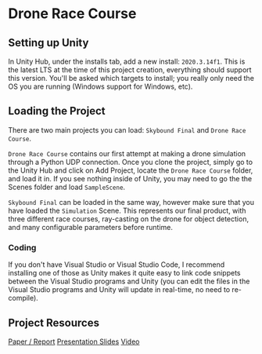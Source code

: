 # Drone Race Course

## Setting up Unity

In Unity Hub, under the installs tab, add a new install: `2020.3.14f1`. This is the latest LTS at the time of this project creation, everything should support this version. You'll be asked which targets to install; you really only need the OS you are running (Windows support for Windows, etc).

## Loading the Project

There are two main projects you can load: `Skybound Final` and `Drone Race Course`. 

`Drone Race Course` contains our first attempt at making a drone simulation through a Python UDP connection. Once you clone the project, simply go to the Unity Hub and click on Add Project, locate the `Drone Race Course` folder, and load it in. If you see nothing inside of Unity, you may need to go the the Scenes folder and load `SampleScene`.

`Skybound Final` can be loaded in the same way, however make sure that you have loaded the `Simulation` Scene. This represents our final product, with three different race courses, ray-casting on the drone for object detection, and many configurable parameters before runtime.

### Coding

If you don't have Visual Studio or Visual Studio Code, I recommend installing one of those as Unity makes it quite easy to link code snippets between the Visual Studio programs and Unity (you can edit the files in the Visual Studio programs and Unity will update in real-time, no need to re-compile).

## Project Resources

[Paper / Report](https://docs.google.com/document/d/11JtSV4KBW5OCLFkRRMnZL66Bg5gOwMjH_syZ4cxcdXM/edit?usp=sharing)
[Presentation Slides](https://docs.google.com/presentation/d/1gmr0C-JXrMalLmwPT8HH0lXfkOh1Kh9VBx0AU_PdyCM/edit?usp=sharing)
[Video](https://www.youtube.com/watch?v=Ccjmokj2yxM)
